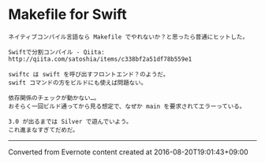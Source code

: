 # Makefile for Swift
```
ネイティブコンパイル言語なら Makefile でやれないか？と思ったら普通にヒットした。

Swiftで分割コンパイル - Qiita:
http://qiita.com/satoshia/items/c338bf2a51df78b559e1

swiftc は swift を呼び出すフロントエンド？のようだ。
swift コマンドの方をビルドにも使えば問題ない。

依存関係のチェックが動かない…。
おそらく一回ビルド通ってから見る想定で、なぜか main を要求されてエラーっている。

3.0 が出るまでは Silver で遊んでいよう。
これ進まなすぎてだめだ。
```

------------------------------------------------------------------------

Converted from Evernote content created at 2016-08-20T19:01:43+09:00